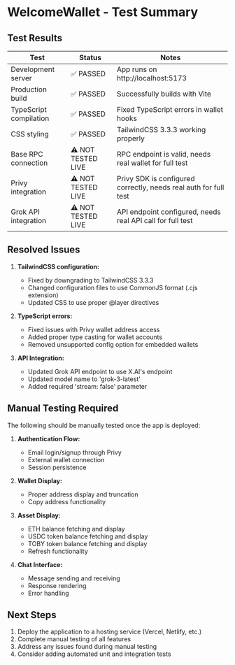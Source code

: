 # WelcomeWallet - Test Summary

## Test Results

| Test | Status | Notes |
|------|--------|-------|
| Development server | ✅ PASSED | App runs on http://localhost:5173 |
| Production build | ✅ PASSED | Successfully builds with Vite |
| TypeScript compilation | ✅ PASSED | Fixed TypeScript errors in wallet hooks |
| CSS styling | ✅ PASSED | TailwindCSS 3.3.3 working properly |
| Base RPC connection | ⚠️ NOT TESTED LIVE | RPC endpoint is valid, needs real wallet for full test |
| Privy integration | ⚠️ NOT TESTED LIVE | Privy SDK is configured correctly, needs real auth for full test |
| Grok API integration | ⚠️ NOT TESTED LIVE | API endpoint configured, needs real API call for full test |

## Resolved Issues

1. **TailwindCSS configuration:**
   - Fixed by downgrading to TailwindCSS 3.3.3
   - Changed configuration files to use CommonJS format (.cjs extension)
   - Updated CSS to use proper @layer directives

2. **TypeScript errors:**
   - Fixed issues with Privy wallet address access
   - Added proper type casting for wallet accounts
   - Removed unsupported config option for embedded wallets

3. **API Integration:**
   - Updated Grok API endpoint to use X.AI's endpoint
   - Updated model name to 'grok-3-latest'
   - Added required 'stream: false' parameter

## Manual Testing Required

The following should be manually tested once the app is deployed:

1. **Authentication Flow:**
   - Email login/signup through Privy
   - External wallet connection
   - Session persistence

2. **Wallet Display:**
   - Proper address display and truncation
   - Copy address functionality

3. **Asset Display:**
   - ETH balance fetching and display
   - USDC token balance fetching and display
   - TOBY token balance fetching and display
   - Refresh functionality

4. **Chat Interface:**
   - Message sending and receiving
   - Response rendering
   - Error handling

## Next Steps

1. Deploy the application to a hosting service (Vercel, Netlify, etc.)
2. Complete manual testing of all features
3. Address any issues found during manual testing
4. Consider adding automated unit and integration tests